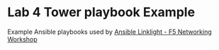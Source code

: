 # Lab 4 Tower playbook Example

Example Ansible playbooks used by [Ansible Linklight - F5 Networking Workshop](https://github.com/ansible/workshops/tree/devel/exercises/ansible_f5)
